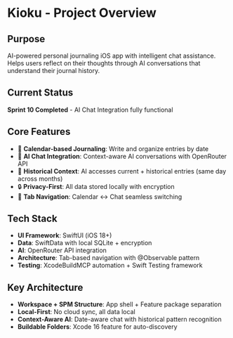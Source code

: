 # Kioku - Project Overview

## Purpose
AI-powered personal journaling iOS app with intelligent chat assistance. Helps users reflect on their thoughts through AI conversations that understand their journal history.

## Current Status
**Sprint 10 Completed** - AI Chat Integration fully functional

## Core Features
- 📅 **Calendar-based Journaling**: Write and organize entries by date
- 🤖 **AI Chat Integration**: Context-aware AI conversations with OpenRouter API
- 📖 **Historical Context**: AI accesses current + historical entries (same day across months)
- 🔒 **Privacy-First**: All data stored locally with encryption
- 🎨 **Tab Navigation**: Calendar ↔ Chat seamless switching

## Tech Stack
- **UI Framework**: SwiftUI (iOS 18+)
- **Data**: SwiftData with local SQLite + encryption
- **AI**: OpenRouter API integration
- **Architecture**: Tab-based navigation with @Observable pattern
- **Testing**: XcodeBuildMCP automation + Swift Testing framework

## Key Architecture
- **Workspace + SPM Structure**: App shell + Feature package separation
- **Local-First**: No cloud sync, all data local
- **Context-Aware AI**: Date-aware chat with historical pattern recognition
- **Buildable Folders**: Xcode 16 feature for auto-discovery